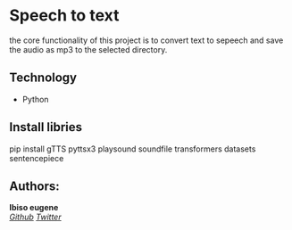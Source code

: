 # Speech to text

the core functionality of this project is to convert text to sepeech and save the audio as mp3 to the selected directory.

## Technology
- Python

## Install libries
pip install gTTS pyttsx3 playsound soundfile transformers datasets sentencepiece




## Authors:
**Ibiso eugene** <br>
*[Github](https://www.github.com/isgameliel)*
*[Twitter](https://twitter.com/ibiso_eugene)*
